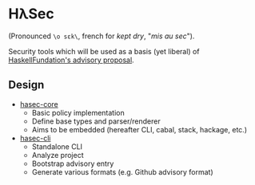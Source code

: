 # HλSec

(Pronounced `\o sɛk\`, french for *kept dry*, "*mis au sec*").

Security tools which will be used as a basis (yet liberal) of [HaskellFundation's advisory proposal](https://github.com/haskellfoundation/tech-proposals/blob/main/proposals/accepted/037-advisory-db.md).

## Design

* [hasec-core](blob/master/hasec-core)
  * Basic policy implementation
  * Define base types and parser/renderer
  * Aims to be embedded (hereafter CLI, cabal, stack, hackage, etc.)
* [hasec-cli](blob/master/hasec-cli)
  * Standalone CLI
  * Analyze project
  * Bootstrap advisory entry
  * Generate various formats (e.g. Github advisory format)
